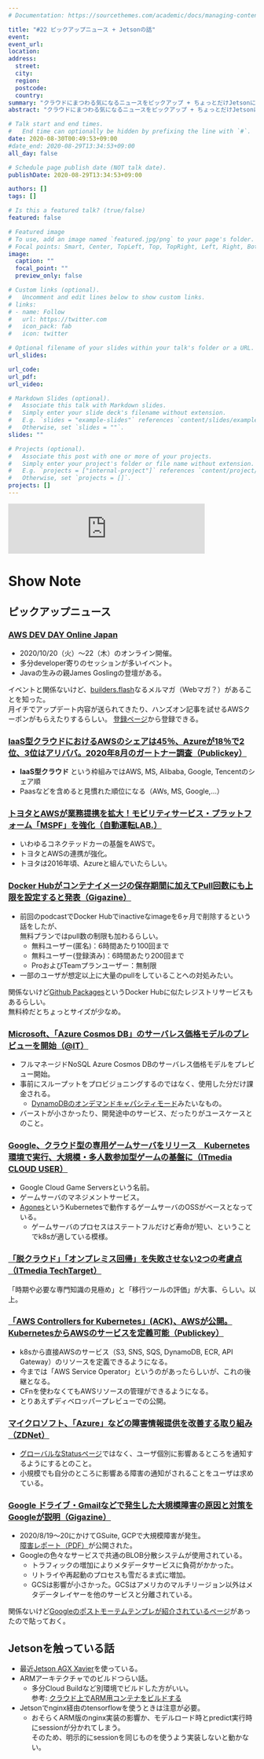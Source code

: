 ```yaml
---
# Documentation: https://sourcethemes.com/academic/docs/managing-content/

title: "#22 ピックアップニュース + Jetsonの話"
event:
event_url:
location:
address:
  street:
  city:
  region:
  postcode:
  country:
summary: "クラウドにまつわる気になるニュースをピックアップ + ちょっとだけJetsonについての体験談を話したよ。"
abstract: "クラウドにまつわる気になるニュースをピックアップ + ちょっとだけJetsonについての体験談を話したよ。"

# Talk start and end times.
#   End time can optionally be hidden by prefixing the line with `#`.
date: 2020-08-30T00:49:53+09:00
#date_end: 2020-08-29T13:34:53+09:00
all_day: false

# Schedule page publish date (NOT talk date).
publishDate: 2020-08-29T13:34:53+09:00

authors: []
tags: []

# Is this a featured talk? (true/false)
featured: false

# Featured image
# To use, add an image named `featured.jpg/png` to your page's folder. 
# Focal points: Smart, Center, TopLeft, Top, TopRight, Left, Right, BottomLeft, Bottom, BottomRight.
image:
  caption: ""
  focal_point: ""
  preview_only: false

# Custom links (optional).
#   Uncomment and edit lines below to show custom links.
# links:
# - name: Follow
#   url: https://twitter.com
#   icon_pack: fab
#   icon: twitter

# Optional filename of your slides within your talk's folder or a URL.
url_slides:

url_code:
url_pdf:
url_video:

# Markdown Slides (optional).
#   Associate this talk with Markdown slides.
#   Simply enter your slide deck's filename without extension.
#   E.g. `slides = "example-slides"` references `content/slides/example-slides.md`.
#   Otherwise, set `slides = ""`.
slides: ""

# Projects (optional).
#   Associate this post with one or more of your projects.
#   Simply enter your project's folder or file name without extension.
#   E.g. `projects = ["internal-project"]` references `content/project/deep-learning/index.md`.
#   Otherwise, set `projects = []`.
projects: []
---
```


<iframe src="https://anchor.fm/mukiudo/embed/episodes/Jetson-eir74i" height="102px" width="400px" frameborder="0" scrolling="no"></iframe>

# Show Note

## ピックアップニュース

### [AWS DEV DAY Online Japan](https://aws.amazon.com/jp/about-aws/events/2020/devday/)

* 2020/10/20（火）〜22（木）のオンライン開催。
* 多分developer寄りのセッションが多いイベント。
* Javaの生みの親James Goslingの登壇がある。

イベントと関係ないけど、[builders.flash](https://aws.amazon.com/jp/builders-flash/)なるメルマガ（Webマガ？）があることを知った。  
月イチでアップデート内容が送られてきたり、ハンズオン記事を試せるAWSクーポンがもらえたりするらしい。
[登録ページ](https://pages.awscloud.com/dev-magazine-mail-member.html)から登録できる。


### [IaaS型クラウドにおけるAWSのシェアは45％、Azureが18％で2位、3位はアリババ。2020年8月のガートナー調査（Publickey）](https://www.publickey1.jp/blog/20/iaasaws45azure182320208.html)

* **IaaS型クラウド** という枠組みではAWS, MS, Alibaba, Google, Tencentのシェア順
* Paasなどを含めると見慣れた順位になる（AWs, MS, Google,...）


### [トヨタとAWSが業務提携を拡大！モビリティサービス・プラットフォーム「MSPF」を強化（自動運転LAB.）](https://jidounten-lab.com/u_toyota-aws-mspf)

* いわゆるコネクテッドカーの基盤をAWSで。
* トヨタとAWSの連携が強化。
* トヨタは2016年頃、Azureと組んでいたらしい。


### [Docker Hubがコンテナイメージの保存期間に加えてPull回数にも上限を設定すると発表（Gigazine）](https://gigazine.net/news/20200826-docker-hub-update-policy/)

* 前回のpodcastでDocker Hubでinactiveなimageを6ヶ月で削除するという話をしたが、  
  無料プランではpull数の制限も加わるらしい。
  - 無料ユーザー(匿名)：6時間あたり100回まで
  - 無料ユーザー(登録済み)：6時間あたり200回まで
  - ProおよびTeamプランユーザー：無制限
* 一部のユーザが想定以上に大量のpullをしていることへの対処みたい。

関係ないけど[Github Packages](https://github.com/features/packages)というDocker Hubに似たレジストリサービスもあるらしい。  
無料枠だとちょっとサイズが少なめ。


### [Microsoft、「Azure Cosmos DB」のサーバレス価格モデルのプレビューを開始（@IT）](https://www.atmarkit.co.jp/ait/articles/2008/21/news042.html)

* フルマネージドNoSQL Azure Cosmos DBのサーバレス価格モデルをプレビュー開始。
* 事前にスループットをプロビジョニングするのではなく、使用した分だけ課金される。
  - [DynamoDBのオンデマンドキャパシティモード](https://aws.amazon.com/jp/dynamodb/pricing/)みたいなもの。
* バーストが小さかったり、開発途中のサービス、だったりがユースケースとのこと。


### [Google、クラウド型の専用ゲームサーバをリリース　Kubernetes環境で実行、大規模・多人数参加型ゲームの基盤に（ITmedia CLOUD USER）](https://www.itmedia.co.jp/news/articles/2008/25/news062.html)

* Google Cloud Game Serversという名前。
* ゲームサーバのマネジメントサービス。
* [Agones](https://cloud.google.com/blog/ja/products/gcp/introducing-agones-open-source-multiplayer-dedicated-game-server-hosting-built-on-kubernetes)というKubernetesで動作するゲームサーバのOSSがベースとなっている。
  - ゲームサーバのプロセスはステートフルだけど寿命が短い、ということでk8sが適している模様。


### [「脱クラウド」「オンプレミス回帰」を失敗させない2つの考慮点（ITmedia TechTarget）](https://techtarget.itmedia.co.jp/tt/news/2008/24/news04.html)

「時期や必要な専門知識の見極め」と「移行ツールの評価」が大事、らしい。以上。


### [「AWS Controllers for Kubernetes」(ACK)、AWSが公開。KubernetesからAWSのサービスを定義可能（Publickey）](https://www.publickey1.jp/blog/20/aws_controllers_for_kubernetesackawsawskubernetes.html)

* k8sから直接AWSのサービス（S3, SNS, SQS, DynamoDB, ECR, API Gateway）のリソースを定義できるようになる。
* 今までは「AWS Service Operator」というのがあったらしいが、これの後継となる。
* CFnを使わなくてもAWSリソースの管理ができるようになる。
* とりあえずディベロッパープレビューでの公開。


### [マイクロソフト、「Azure」などの障害情報提供を改善する取り組み（ZDNet）](https://japan.zdnet.com/article/35158420/)

* [グローバルなStatusページ](https://status.azure.com/ja-jp/status)ではなく、ユーザ個別に影響あるところを通知するようにするとのこと。
* 小規模でも自分のところに影響ある障害の通知がされることをユーザは求めている。


### [Google ドライブ・Gmailなどで発生した大規模障害の原因と対策をGoogleが説明（Gigazine）](https://gigazine.net/news/20200827-google-cloud-issue-summary/)

* 2020/8/19〜20にかけてGSuite, GCPで大規模障害が発生。  
  [障害レポート（PDF）](https://static.googleusercontent.com/media/www.google.com/ja//appsstatus/ir/bd9m3vkqwpvkk4j.pdf)が公開された。
* Googleの色々なサービスで共通のBLOB分散システムが使用されている。
  - トラフィックの増加によりメタデータサービスに負荷がかかった。
  - リトライや再起動のプロセスも雪だるま式に増加。
  - GCSは影響が小さかった。GCSはアメリカのマルチリージョン以外はメタデータレイヤーを他のサービスと分離されている。

関係ないけど[Googleのポストモーテムテンプレが紹介されているページ](https://rework.withgoogle.com/jp/guides/foster-an-innovative-workplace/steps/learn-from-failures/)があったので貼っておく。


## Jetsonを触っている話

* 最近[Jetson AGX Xavier](https://www.nvidia.com/ja-jp/autonomous-machines/embedded-systems/jetson-agx-xavier/)を使っている。
* ARMアーキテクチャでのビルドつらい話。
  - 多分Cloud Buildなど別環境でビルドした方がいい。  
    参考: [クラウド上でARM用コンテナをビルドする](https://note.com/kikuzokikuzo/n/na2e82c1c8835)
* Jetsonでnginx経由のtensorflowを使うときは注意が必要。
  - おそらくARM版のnginx実装の影響か、モデルロード時とpredict実行時にsessionが分かれてしまう。  
    そのため、明示的にsessionを同じものを使うよう実装しないと動かない。
